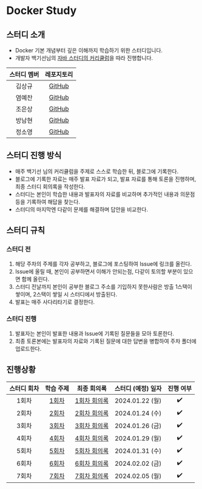 # Docker Study


## 스터디 소개
 - Docker 기본 개념부터 깊은 이해까지 학습하기 위한 스터디입니다.
 - 개발자 백기선님의 [자바 스터디의 커리큘럼](https://github.com/whiteship/live-study/issues?q=is%3Aissue+is%3Aclosed)을 따라 진행합니다.


| 스터디 멤버 | 레포지토리 |
| :---: | :---: |
| 김상규 | [GitHub](https://github.com/ggyu0629) |
| 염예찬 | [GitHub](https://github.com/yyechan0602) |
| 조은상 | [GitHub](https://github.com/JoEunSang) |
| 방남현 | [GitHub](https://github.com/bnh5992) |
| 정소영 | [GitHub](https://github.com/abbiddo) |


## 스터디 진행 방식
- 매주 백기선 님의 커리큘럼을 주제로 스스로 학습한 뒤, 블로그에 기록한다.
- 블로그에 기록한 자료는 매주 발표 자료가 되고, 발표 자료를 통해 토론을 진행하며, 최종 스터디 회의록을 작성한다.
- 스터디는 본인이 학습한 내용과 발표자의 자료를 비교하며 추가적인 내용과 의문점 등을 기록하여 해답을 찾는다.
- 스터디의 마지막엔 다같이 문제를 해결하며 답안을 비교한다.


## 스터디 규칙
### 스터디 전
1. 해당 주차의 주제를 각자 공부하고, 블로그에 포스팅하여 Issue에 링크를 올린다.
2. Issue에 올릴 때, 본인이 공부하면서 이해가 안되는점, 다같이 토의할 부분이 있으면 함께 올린다.
3. 스터디 전날까지 본인이 공부한 블로그 주소를 기입하지 못한사람은 방출 1스택이 쌓이며, 2스택이 쌓일 시 스터디에서 방출된다.
4. 발표는 매주 사다리타기로 결정한다.


### 스터디 진행
1. 발표자는 본인이 발표한 내용과 Issue에 기록된 질문들을 모아 토론한다.
2. 최종 토론본에는 발표자의 자료와 기록된 질문에 대한 답변을 병합하여 주차 폴더에 업로드한다.


## 진행상황
| 스터디 회차 | 학습 주제 | 최종 회의록 | 스터디 (예정) 일자 | 진행 여부 |
| :---: | :---: | :---: | :---: | :---: |
| 1회차 | [1회차](https://github.com/IMS-STUDY/Docker-Study/issues/1) | [1회차 회의록](https://github.com/IMS-STUDY/Docker-Study/blob/main/1week/1%ED%9A%8C%EC%B0%A8.md) | 2024.01.22 (월) |✔️|
| 2회차 | [2회차](https://github.com/IMS-STUDY/Docker-Study/issues/3) | [2회차 회의록](https://github.com/IMS-STUDY/Docker-Study/blob/main/2week/2%ED%9A%8C%EC%B0%A8.md) | 2024.01.24 (수) |✔️|
| 3회차 | [3회차](https://github.com/IMS-STUDY/Docker-Study/issues/5) | [3회차 회의록](https://github.com/IMS-STUDY/Docker-Study/blob/main/3week/3%ED%9A%8C%EC%B0%A8) | 2024.01.26 (금) |✔️|
| 4회차 | [4회차](https://github.com/IMS-STUDY/Docker-Study/issues/7) | [4회차 회의록](https://github.com/IMS-STUDY/Docker-Study/blob/main/4week/4%ED%9A%8C%EC%B0%A8) | 2024.01.29 (월) |✔️|
| 5회차 | [5회차](https://github.com/IMS-STUDY/Docker-Study/issues/9) | [5회차 회의록](https://github.com/IMS-STUDY/Docker-Study/blob/main/5week/5%ED%9A%8C%EC%B0%A8) | 2024.01.31 (수) |✔️|
| 6회차 | [6회차](https://github.com/IMS-STUDY/Docker-Study/issues/11) | [6회차 회의록](https://github.com/IMS-STUDY/Docker-Study/blob/main/6week/6%ED%9A%8C%EC%B0%A8) | 2024.02.02 (금) |✔️|
| 7회차 | [7회차](https://github.com/IMS-STUDY/Docker-Study/issues/13) | [7회차 회의록](https://github.com/IMS-STUDY/Docker-Study/blob/main/7week/7%ED%9A%8C%EC%B0%A8) | 2024.02.05 (월) |✔️|
